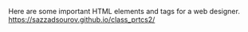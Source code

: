 
Here are some important HTML elements and tags for a web designer.
https://sazzadsourov.github.io/class_prtcs2/
